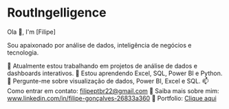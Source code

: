 # RoutIngelligence

Ola 👋, I'm [Filipe]

Sou apaixonado por análise de dados, inteligência de negócios e tecnologia.

🔭 Atualmente estou trabalhando em projetos de análise de dados e dashboards interativos.
🌱 Estou aprendendo Excel, SQL, Power BI e Python.
💬 Pergunte-me sobre visualização de dados, Power BI, Excel e SQL.
📫 Como entrar em contato: filipeptbr22@gmail.com
💼 Saiba mais sobre mim: www.linkedin.com/in/filipe-gonçalves-26833a360
📂 Portfolio: [Clique aqui](https://meusite.com)

